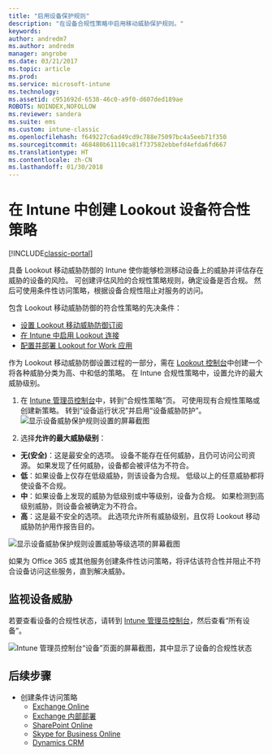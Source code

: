 ```yaml
---
title: "启用设备保护规则"
description: "在设备合规性策略中启用移动威胁保护规则。"
keywords: 
author: andredm7
ms.author: andredm
manager: angrobe
ms.date: 03/21/2017
ms.topic: article
ms.prod: 
ms.service: microsoft-intune
ms.technology: 
ms.assetid: c951692d-6538-46c0-a9f0-d607ded189ae
ROBOTS: NOINDEX,NOFOLLOW
ms.reviewer: sandera
ms.suite: ems
ms.custom: intune-classic
ms.openlocfilehash: f649227c6ad49cd9c788e75097bc4a5eeb71f350
ms.sourcegitcommit: 468480b61110ca81f737582ebbefd4efda6fd667
ms.translationtype: HT
ms.contentlocale: zh-CN
ms.lasthandoff: 01/30/2018
---
```

# <a name="create-lookout-device-compliance-policy-in-intune"></a>在 Intune 中创建 Lookout 设备符合性策略

[!INCLUDE[classic-portal](../includes/classic-portal.md)]

具备 Lookout 移动威胁防御的 Intune 使你能够检测移动设备上的威胁并评估存在威胁的设备的风险。 可创建评估风险的合规性策略规则，确定设备是否合规。 然后可使用条件性访问策略，根据设备合规性阻止对服务的访问。

包含 Lookout 移动威胁防御的符合性策略的先决条件：

- [设置 Lookout 移动威胁防御订阅](setup-your-lookout-mtd-subscription.md)
- [在 Intune 中启用 Lookout 连接](enable-lookout-mtd-connection.md)
- [配置并部署 Lookout for Work 应用](configure-deploy-lookout-for-work-app.md)

作为 Lookout 移动威胁防御设置过程的一部分，需在 [Lookout 控制台](https://aad.lookout.com)中创建一个将各种威胁分类为高、中和低的策略。 在 Intune 合规性策略中，设置允许的最大威胁级别。

1. 在 [Intune 管理员控制台](https://manage.microsoft.com)中，转到“合规性策略”页。 可使用现有合规性策略或创建新策略。 转到“设备运行状况”并启用“设备威胁防护”。
  ![显示设备威胁保护规则设置的屏幕截图](../media/mtp/mtp-compliance-policy-rule.png)

2. 选择**允许的最大威胁级别**：
  * **无(安全)**：这是最安全的选项。  设备不能存在任何威胁，且仍可访问公司资源。  如果发现了任何威胁，设备都会被评估为不符合。  
  * **低**：如果设备上仅存在低级威胁，则该设备为合规。 低级以上的任意威胁都将使设备不合规。
  * **中**：如果设备上发现的威胁为低级别或中等级别，设备为合规。 如果检测到高级别威胁，则设备会被确定为不符合。
  * **高**：这是最不安全的选项。 此选项允许所有威胁级别，且仅将 Lookout 移动威胁防护用作报告目的。

![显示设备威胁保护规则设置威胁等级选项的屏幕截图](../media/mtp/mtp-compliance-policy-setting.png)

如果为 Office 365 或其他服务创建条件性访问策略，将评估该符合性并阻止不符合设备访问这些服务，直到解决威胁。

## <a name="monitor-device-threats"></a>监视设备威胁
若要查看设备的合规性状态，请转到 [Intune 管理员控制台](https://manage.microsoft.com)，然后查看“所有设备”。

![Intune 管理员控制台“设备”页面的屏幕截图，其中显示了设备的合规性状态](../media/mtp/mtp-device-status-intune-console.png)

## <a name="next-steps"></a>后续步骤
* 创建条件访问策略
  * [Exchange Online](restrict-access-to-exchange-online-with-microsoft-intune.md)
  * [Exchange 内部部署](restrict-access-to-exchange-onpremises-with-microsoft-intune.md)
  * [SharePoint Online](restrict-access-to-sharepoint-online-with-microsoft-intune.md)
  * [Skype for Business Online](restrict-access-to-skype-for-business-online-with-microsoft-intune.md)
  * [Dynamics CRM](restrict-access-to-dynamics-crm-online-with-microsoft-intune.md)
